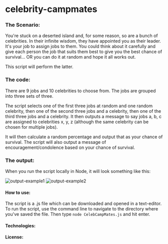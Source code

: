 # celebrity-campmates
### The Scenario:
You're stuck on a deserted island and, for some reason, so are a bunch of celebrities. In their infinite wisdom, they have appointed you as their leader.
It's your job to assign jobs to them. You could think about it carefully and give each person the job that suits them best to give you the best chance of survival...
OR you can do it at random and hope it all works out.

This script will perform the latter. 

### The code:
There are 9 jobs and 10 celebrities to choose from. The jobs are grouped into three sets of three.

The script selects one of the first three jobs at random and one random celebrity, then one of the second three jobs and a celebrity, then one of the third three jobs and a celebrity. 
It then outputs a message to say jobs a, b, c are assigned to celebrities x, y, z (although the same celebrity can be chosen for multiple jobs).

It will then calculate a random percentage and output that as your chance of survival. The script will also output a message of encouragement/condolence based on your chance of survival.

### The output:
When you run the script locally in Node, it will look something like this:

![output-example1](https://github.com/willl22/celebrity-campmates/assets/143326106/de4eff16-94c6-4fac-a2c2-0726483eba92) ![output-example2](https://github.com/willl22/celebrity-campmates/assets/143326106/720df3b2-2c99-4533-bbfd-d0c3c33bdac3)

#### How to use:
The script is a .js file which can be downloaded and opened in a text-editor. To run the script, use the command line to navigate to the directory where you've saved the file. Then type 
`node CelebCampMates.js` and hit enter.

#### Technologies:

#### License:
